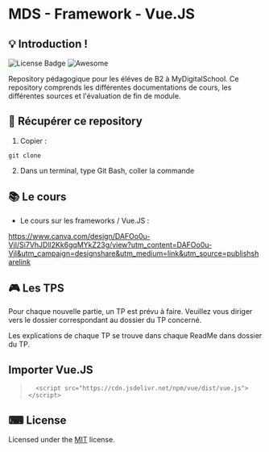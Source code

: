 # MDS - Framework - Vue.JS


## 💡 Introduction !

![License Badge](https://img.shields.io/badge/license-MIT-green) 
![Awesome](https://cdn.rawgit.com/sindresorhus/awesome/d7305f38d29fed78fa85652e3a63e154dd8e8829/media/badge.svg)


Repository pédagogique pour les éléves de B2 à MyDigitalSchool.
Ce repository comprends les différentes documentations de cours, les différentes sources et l'évaluation de fin de module.

## 🎈 Récupérer ce repository

1. Copier :

`git clone` 

2. Dans un terminal, type Git Bash, coller la commande

## 📚 Le cours 

- Le cours sur les frameworks / Vue.JS :

https://www.canva.com/design/DAFOo0u-VjI/Si7VhJDll2Kk6gqMYkZ23g/view?utm_content=DAFOo0u-VjI&utm_campaign=designshare&utm_medium=link&utm_source=publishsharelink

## 🎮 Les TPS

Pour chaque nouvelle partie, un TP est prévu à faire. 
Veuillez vous diriger vers le dossier correspondant au dossier du TP concerné.

Les explications de chaque TP se trouve dans chaque ReadMe dans dossier du TP.

## Importer Vue.JS

> 		<script src="https://cdn.jsdelivr.net/npm/vue/dist/vue.js"></script>


## ⌨ License
  
Licensed under the [MIT](LICENSE) license.









